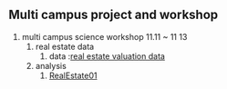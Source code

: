 ## Multi campus  project and workshop

1. multi campus science workshop 11.11 ~ 11 13
   1. real estate data 
      1. data :[real estate valuation data](https://archive.ics.uci.edu/ml/datasets/Real+estate+valuation+data+set)
   2. analysis
      1. [RealEstate01](https://github.com/LeeJeaHyuk/python/blob/master/scikit-learn/RealEstate/README_realestate.md)

